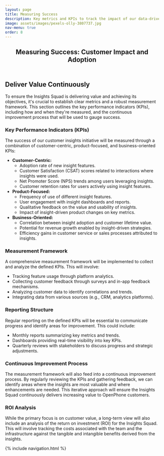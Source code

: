 ```yaml
---
layout: page
title: Measuring Success
description: Key metrics and KPIs to track the impact of our data-driven initiatives.
image: assets/images/pexels-olly-3807737.jpg
nav-menu: true
order: 8
---
```


<!-- Main -->
<div id="main" class="alt">

<!-- One -->
<section id="one">
	<div class="inner">
		<header class="major">
			<h1>Measuring Success: Customer Impact and Adoption</h1>
		</header>

<!-- Content -->
<h2>Deliver Value Continuously</h2>
<p>
  To ensure the Insights Squad is delivering value and achieving its objectives, it's crucial to establish clear metrics and a robust measurement framework. This section outlines the key performance indicators (KPIs), including how and when they're measured, and the continuous improvement process that will be used to gauge success.
</p>

<h3>Key Performance Indicators (KPIs)</h3>
<p>
  The success of our customer insights initiative will be measured through a combination of customer-centric, product-focused, and business-oriented KPIs:
</p>
<ul>
  <li><strong>Customer-Centric:</strong>
    <ul>
      <li>Adoption rate of new insight features.</li>
      <li>Customer Satisfaction (CSAT) scores related to interactions where insights were used.</li>
      <li>Net Promoter Score (NPS) trends among users leveraging insights.</li>
      <li>Customer retention rates for users actively using insight features.</li>
    </ul>
  </li>
  <li><strong>Product-Focused:</strong>
    <ul>
      <li>Frequency of use of different insight features.</li>
      <li>User engagement with insight dashboards and reports.</li>
      <li>Qualitative feedback on the value and usability of insights.</li>
      <li>Impact of insight-driven product changes on key metrics.</li>
    </ul>
  </li>
  <li><strong>Business-Oriented:</strong>
    <ul>
      <li>Correlation between insight adoption and customer lifetime value.</li>
      <li>Potential for revenue growth enabled by insight-driven strategies.</li>
      <li>Efficiency gains in customer service or sales processes attributed to insights.</li>
    </ul>
  </li>
</ul>

<h3>Measurement Framework</h3>
<p>
  A comprehensive measurement framework will be implemented to collect and analyze the defined KPIs. This will involve:
</p>
<ul>
  <li>Tracking feature usage through platform analytics.</li>
  <li>Collecting customer feedback through surveys and in-app feedback mechanisms.</li>
  <li>Analyzing customer data to identify correlations and trends.</li>
  <li>Integrating data from various sources (e.g., CRM, analytics platforms).</li>
</ul>

<h3>Reporting Structure</h3>
<p>
  Regular reporting on the defined KPIs will be essential to communicate progress and identify areas for improvement. This could include:
</p>
<ul>
  <li>Monthly reports summarizing key metrics and trends.</li>
  <li>Dashboards providing real-time visibility into key KPIs.</li>
  <li>Quarterly reviews with stakeholders to discuss progress and strategic adjustments.</li>
</ul>

<h3>Continuous Improvement Process</h3>
<p>
  The measurement framework will also feed into a continuous improvement process. By regularly reviewing the KPIs and gathering feedback, we can identify areas where the insights are most valuable and where enhancements are needed. This iterative approach will ensure the Insights Squad continuously delivers increasing value to OpenPhone customers.
</p>

<h3>ROI Analysis</h3>
<p>
  While the primary focus is on customer value, a long-term view will also include an analysis of the return on investment (ROI) for the Insights Squad. This will involve tracking the costs associated with the team and the infrastructure against the tangible and intangible benefits derived from the insights.
</p>

{% include navigation.html %}